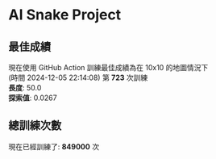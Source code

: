
# AI Snake Project

## **最佳成績**








































































































































































現在使用 GitHub Action 訓練最佳成績為在 10x10 的地圖情況下  
(時間 2024-12-05 22:14:08) 第 **723** 次訓練  
**長度**: 50.0  
**探索值**: 0.0267

















































































































































































































































































































































## 總訓練次數
現在已經訓練了: **849000** 次
